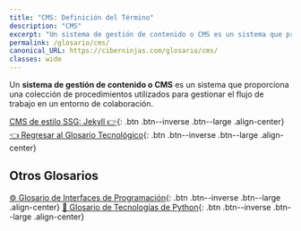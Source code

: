 ```yaml
---
title: "CMS: Definición del Término"
description: "CMS"
excerpt: "Un sistema de gestión de contenido o CMS es un sistema que proporciona una colección de procedimientos utilizados para gestionar el flujo de trabajo en un entorno de colaboración."
permalink: /glosario/cms/
canonical_URL: https://ciberninjas.com/glosario/cms/
classes: wide
---
```


Un **sistema de gestión de contenido o CMS** es un sistema que proporciona una colección de procedimientos utilizados para gestionar el flujo de trabajo en un entorno de colaboración.

[CMS de estilo SSG: Jekyll 👉](/jekyll/){: .btn .btn--inverse .btn--large .align-center}
[👈 Regresar al Glosario Tecnológico](/glosario/){: .btn .btn--inverse .btn--large .align-center}

## Otros Glosarios

[⚙ Glosario de Interfaces de Programación](/glosario/completo-interfaces-programacion/){: .btn .btn--inverse .btn--large .align-center}
[🐍 Glosario de Tecnologías de Python](/glosario/completo-tecnologias-python/){: .btn .btn--inverse .btn--large .align-center}